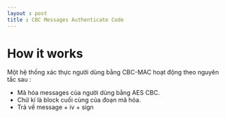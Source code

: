 ```yaml
---
layout : post 
title : CBC Messages Authenticate Code 
--- 
```


# How it works  

Một hệ thống xác thực người dùng bằng CBC-MAC hoạt động theo nguyên tắc sau :  
 - Mã hóa messages của người dùng bằng AES CBC.  
 - Chữ kí là block cuối cùng của đoạn mã hóa. 
 - Trả về message + iv + sign  



